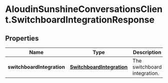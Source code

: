 # AloudinSunshineConversationsClient.SwitchboardIntegrationResponse

## Properties

Name | Type | Description | Notes
------------ | ------------- | ------------- | -------------
**switchboardIntegration** | [**SwitchboardIntegration**](SwitchboardIntegration.md) | The switchboard integration. | [optional] 


